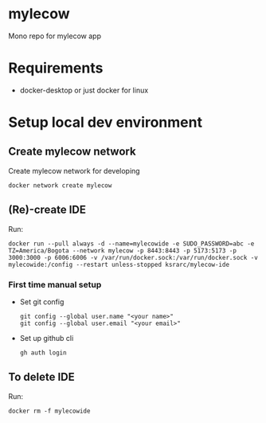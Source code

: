 # mylecow
Mono repo for mylecow app

# Requirements

* docker-desktop or just docker for linux

# Setup local dev environment

## Create mylecow network

Create mylecow network for developing
```
docker network create mylecow
```

## (Re)-create IDE

Run:
```
docker run --pull always -d --name=mylecowide -e SUDO_PASSWORD=abc -e TZ=America/Bogota --network mylecow -p 8443:8443 -p 5173:5173 -p 3000:3000 -p 6006:6006 -v /var/run/docker.sock:/var/run/docker.sock -v mylecowide:/config --restart unless-stopped ksrarc/mylecow-ide
```

### First time manual setup

* Set git config
  ```
  git config --global user.name "<your name>"
  git config --global user.email "<your email>"
  ```
* Set up github cli
  ```
  gh auth login
  ```

## To delete IDE
Run:
```
docker rm -f mylecowide
```